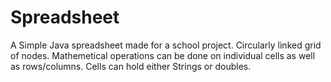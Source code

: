 # Spreadsheet
A Simple Java spreadsheet made for a school project.
Circularly linked grid of nodes.
Mathemetical operations can be done on individual cells as well as rows/columns.
Cells can hold either Strings or doubles.
